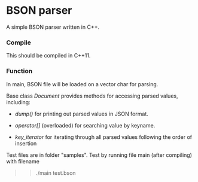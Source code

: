 # BSON parser

A simple BSON parser written in C++.


### Compile

This should be compiled in C++11.


### Function

In main, BSON file will be loaded on a vector char for parsing.

Base class _Document_ provides methods for accessing parsed values, including:

+   _dump()_ for printing out parsed values in JSON format.

+   _operator[]_ (overloaded) for searching value by keyname.

+   *key_iterator* for iterating through all parsed values following the order of insertion 

Test files are in folder "samples". Test by running file main (after compiling) with filename

>> ./main test.bson
  
